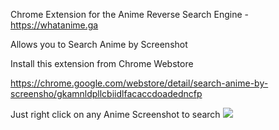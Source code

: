 Chrome Extension for the Anime Reverse Search Engine - https://whatanime.ga

Allows you to Search Anime by Screenshot

Install this extension from Chrome Webstore

https://chrome.google.com/webstore/detail/search-anime-by-screensho/gkamnldpllcbiidlfacaccdoadedncfp

Just right click on any Anime Screenshot to search
![](https://lh3.googleusercontent.com/d_P9ZQJJTGjMZL6vQhrng9pqSEn067vRg2Uu4x15bn_pDhPGCGbOi6SAqDx4-m-G-PFO772enQ=s640-h400-e365-rw)



